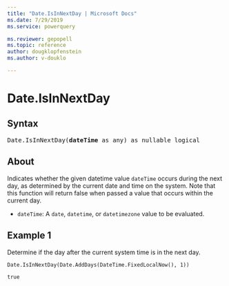 ```yaml
---
title: "Date.IsInNextDay | Microsoft Docs"
ms.date: 7/29/2019
ms.service: powerquery

ms.reviewer: gepopell
ms.topic: reference
author: dougklopfenstein
ms.author: v-douklo

---
```

# Date.IsInNextDay

## Syntax

<pre>
Date.IsInNextDay(<b>dateTime</b> as any) as nullable logical
</pre>

## About
Indicates whether the given datetime value `dateTime` occurs during the next day, as determined by the current date and time on the system. Note that this function will return false when passed a value that occurs within the current day. <ul> <li><code>dateTime</code>: A <code>date</code>, <code>datetime</code>, or <code>datetimezone</code> value to be evaluated.</li> </ul>

## Example 1
Determine if the day after the current system time is in the next day.

```powerquery-m
Date.IsInNextDay(Date.AddDays(DateTime.FixedLocalNow(), 1))
```

`true`
